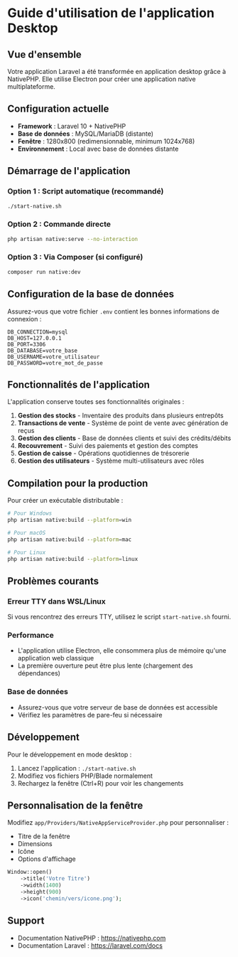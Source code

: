 # Guide d'utilisation de l'application Desktop

## Vue d'ensemble
Votre application Laravel a été transformée en application desktop grâce à NativePHP. Elle utilise Electron pour créer une application native multiplateforme.

## Configuration actuelle
- **Framework** : Laravel 10 + NativePHP
- **Base de données** : MySQL/MariaDB (distante)
- **Fenêtre** : 1280x800 (redimensionnable, minimum 1024x768)
- **Environnement** : Local avec base de données distante

## Démarrage de l'application

### Option 1 : Script automatique (recommandé)
```bash
./start-native.sh
```

### Option 2 : Commande directe
```bash
php artisan native:serve --no-interaction
```

### Option 3 : Via Composer (si configuré)
```bash
composer run native:dev
```

## Configuration de la base de données

Assurez-vous que votre fichier `.env` contient les bonnes informations de connexion :

```env
DB_CONNECTION=mysql
DB_HOST=127.0.0.1
DB_PORT=3306
DB_DATABASE=votre_base
DB_USERNAME=votre_utilisateur
DB_PASSWORD=votre_mot_de_passe
```

## Fonctionnalités de l'application

L'application conserve toutes ses fonctionnalités originales :

1. **Gestion des stocks** - Inventaire des produits dans plusieurs entrepôts
2. **Transactions de vente** - Système de point de vente avec génération de reçus
3. **Gestion des clients** - Base de données clients et suivi des crédits/débits
4. **Recouvrement** - Suivi des paiements et gestion des comptes
5. **Gestion de caisse** - Opérations quotidiennes de trésorerie
6. **Gestion des utilisateurs** - Système multi-utilisateurs avec rôles

## Compilation pour la production

Pour créer un exécutable distributable :

```bash
# Pour Windows
php artisan native:build --platform=win

# Pour macOS
php artisan native:build --platform=mac

# Pour Linux
php artisan native:build --platform=linux
```

## Problèmes courants

### Erreur TTY dans WSL/Linux
Si vous rencontrez des erreurs TTY, utilisez le script `start-native.sh` fourni.

### Performance
- L'application utilise Electron, elle consommera plus de mémoire qu'une application web classique
- La première ouverture peut être plus lente (chargement des dépendances)

### Base de données
- Assurez-vous que votre serveur de base de données est accessible
- Vérifiez les paramètres de pare-feu si nécessaire

## Développement

Pour le développement en mode desktop :

1. Lancez l'application : `./start-native.sh`
2. Modifiez vos fichiers PHP/Blade normalement
3. Rechargez la fenêtre (Ctrl+R) pour voir les changements

## Personnalisation de la fenêtre

Modifiez `app/Providers/NativeAppServiceProvider.php` pour personnaliser :
- Titre de la fenêtre
- Dimensions
- Icône
- Options d'affichage

```php
Window::open()
    ->title('Votre Titre')
    ->width(1400)
    ->height(900)
    ->icon('chemin/vers/icone.png');
```

## Support

- Documentation NativePHP : https://nativephp.com
- Documentation Laravel : https://laravel.com/docs